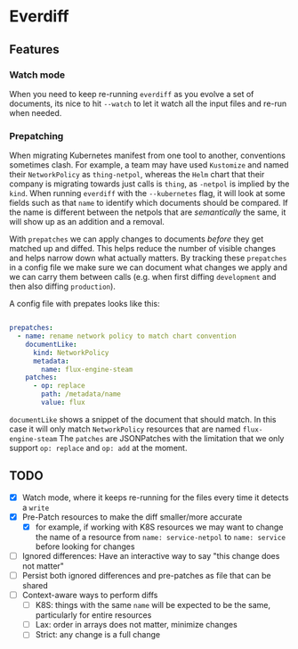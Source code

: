 # Everdiff

## Features

### Watch mode

When you need to keep re-running `everdiff` as you evolve a set of documents, its nice to hit `--watch` to let it watch all the input files and re-run when needed.

### Prepatching

When migrating Kubernetes manifest from one tool to another, conventions sometimes clash.
For example, a team may have used `Kustomize` and named their `NetworkPolicy` as `thing-netpol`, whereas the `Helm` chart
that their company is migrating towards just calls is `thing`, as `-netpol` is implied by the `kind`.
When running `everdiff` with the `--kubernetes` flag, it will look at some fields such as that `name` to identify
which documents should be compared. If the name is different between the netpols that are _semantically_ the same,
it will show up as an addition and a removal.

With `prepatches` we can apply changes to documents _before_ they get matched up and diffed.
This helps reduce the number of visible changes and helps narrow down what actually matters.
By tracking these `prepatches` in a config file we make sure we can document what changes we 
apply and we can carry them between calls (e.g. when first diffing `development` and then also diffing `production`).

A config file with prepates looks like this:

```yaml

prepatches:
  - name: rename network policy to match chart convention
    documentLike:
      kind: NetworkPolicy
      metadata:
        name: flux-engine-steam
    patches:
      - op: replace
        path: /metadata/name
        value: flux
```

`documentLike` shows a snippet of the document that should match. In this case it will only match `NetworkPolicy` resources that are named `flux-engine-steam`
The `patches` are JSONPatches with the limitation that we only support `op: replace` and `op: add` at the moment.


## TODO

- [x] Watch mode, where it keeps re-running for the files every time it detects a `write`
- [x] Pre-Patch resources to make the diff smaller/more accurate
  - [x] for example, if working with K8S resources we may want to change the name of a resource from `name: service-netpol` to `name: service`
    before looking for changes
- [ ] Ignored differences: Have an interactive way to say "this change does not matter"
- [ ] Persist both ignored differences and pre-patches as file that can be shared
- [ ] Context-aware ways to perform diffs
  - [ ] K8S: things with the same `name` will be expected to be the same, particularly for entire resources
  - [ ] Lax: order in arrays does not matter, minimize changes
  - [ ] Strict: any change is a full change
